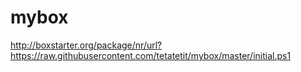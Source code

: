 # mybox
http://boxstarter.org/package/nr/url?https://raw.githubusercontent.com/tetatetit/mybox/master/initial.ps1
